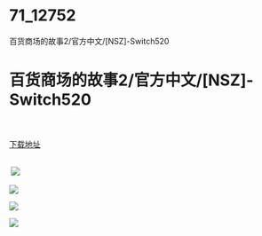# 71_12752
百货商场的故事2/官方中文/[NSZ]-Switch520
# 百货商场的故事2/官方中文/[NSZ]-Switch520
 <br/></br>
[下载地址](https://www.switch520.cc/article/12752 "下载地址")
<br/></br>

<p><strong>&nbsp;<img src="https://www.switch520.cc/muke_img/upload_art_editor_20210422-1_ff0e149e50371adc13c74535a3df415c.jpg"> </strong></p>
<p><img src="https://www.switch520.cc/muke_img/upload_art_editor_20210422-1_011ce3ca9b3fe339af0845cea96c6f2e.jpg"></p>
<p><img src="https://www.switch520.cc/muke_img/upload_art_editor_20210422-1_c746d92e20a938e6c63adaa7b59d9fa0.jpg"></p>
<p><img src="https://www.switch520.cc/muke_img/upload_art_editor_20210422-1_a04779de55ec1e2ab955fa5d64d4329f.jpg"></p>
<p><strong>&nbsp;</strong></p>
